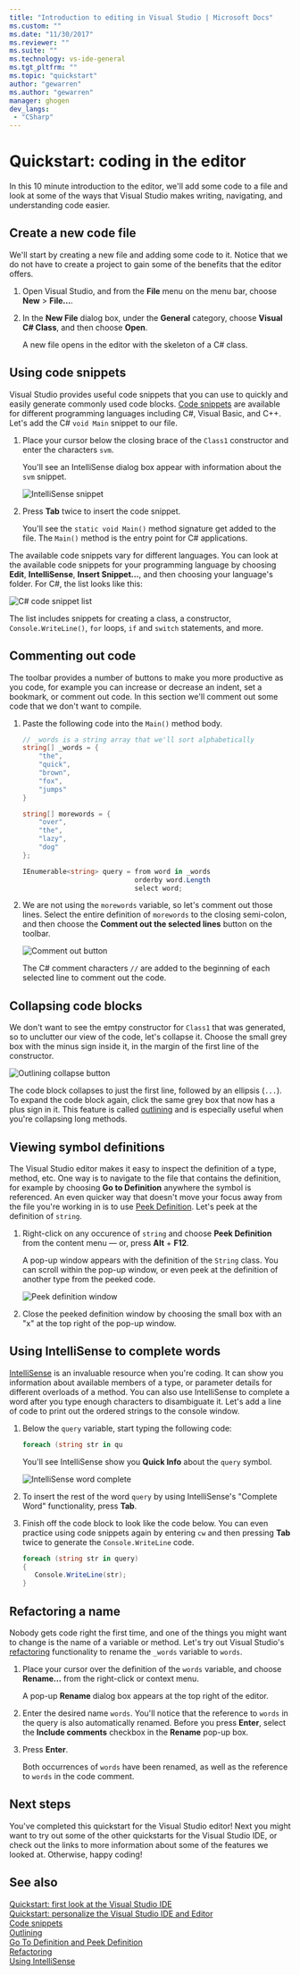 ```yaml
---
title: "Introduction to editing in Visual Studio | Microsoft Docs"
ms.custom: ""
ms.date: "11/30/2017"
ms.reviewer: ""
ms.suite: ""
ms.technology: vs-ide-general
ms.tgt_pltfrm: ""
ms.topic: "quickstart"
author: "gewarren"
ms.author: "gewarren"
manager: ghogen
dev_langs:
 - "CSharp"
---
```

# Quickstart: coding in the editor

In this 10 minute introduction to the editor, we'll add some code to a file and look at some of the ways that Visual Studio makes writing, navigating, and understanding code easier.

## Create a new code file

We'll start by creating a new file and adding some code to it. Notice that we do not have to create a project to gain some of the benefits that the editor offers.

1. Open Visual Studio, and from the **File** menu on the menu bar, choose **New** > **File...**.

1. In the **New File** dialog box, under the **General** category, choose **Visual C# Class**, and then choose **Open**.

   A new file opens in the editor with the skeleton of a C# class.

## Using code snippets

Visual Studio provides useful code snippets that you can use to quickly and easily generate commonly used code blocks. [Code snippets](../ide/code-snippets.md) are available for different programming languages including C#, Visual Basic, and C++. Let's add the C# `void Main` snippet to our file.

1. Place your cursor below the closing brace of the `Class1` constructor and enter the characters `svm`.

   You'll see an IntelliSense dialog box appear with information about the `svm` snippet.

   ![IntelliSense snippet](media/quickstart-intellisense-snippet.png)

1. Press **Tab** twice to insert the code snippet.

   You'll see the `static void Main()` method signature get added to the file. The `Main()` method is the entry point for C# applications.

The available code snippets vary for different languages. You can look at the available code snippets for your programming language by choosing **Edit**, **IntelliSense**, **Insert Snippet...**, and then choosing your language's folder. For C#, the list looks like this:

![C# code snippet list](media/quickstart-code-snippet-list.png)

The list includes snippets for creating a class, a constructor, `Console.WriteLine()`, `for` loops, `if` and `switch` statements, and more.

## Commenting out code

The toolbar provides a number of buttons to make you more productive as you code, for example you can increase or decrease an indent, set a bookmark, or comment out code. In this section we'll comment out some code that we don't want to compile.

1. Paste the following code into the `Main()` method body.

    ```csharp
    // _words is a string array that we'll sort alphabetically
    string[] _words = {
        "the",
        "quick",
        "brown",
        "fox",
        "jumps"
    }

    string[] morewords = {
        "over",
        "the",
        "lazy",
        "dog"
    };

    IEnumerable<string> query = from word in _words
                                orderby word.Length
                                select word;
    ```

1. We are not using the `morewords` variable, so let's comment out those lines. Select the entire definition of `morewords` to the closing semi-colon, and then choose the **Comment out the selected lines** button on the toolbar.

   ![Comment out button](media/quickstart-comment-out.png)

   The C# comment characters `//` are added to the beginning of each selected line to comment out the code.

## Collapsing code blocks

We don't want to see the emtpy constructor for `Class1` that was generated, so to unclutter our view of the code, let's collapse it. Choose the small grey box with the minus sign inside it, in the margin of the first line of the constructor.

![Outlining collapse button](media/quickstart-collapse.png)

The code block collapses to just the first line, followed by an ellipsis (`...`). To expand the code block again, click the same grey box that now has a plus sign in it. This feature is called [outlining](../ide/outlining.md) and is especially useful when you're collapsing long methods.

## Viewing symbol definitions

The Visual Studio editor makes it easy to inspect the definition of a type, method, etc. One way is to navigate to the file that contains the definition, for example by choosing **Go to Definition** anywhere the symbol is referenced. An even quicker way that doesn't move your focus away from the file you're working in is to use [Peek Definition](../ide/go-to-and-peek-definition.md#peek-definition). Let's peek at the definition of `string`.

1. Right-click on any occurence of `string` and choose **Peek Definition** from the content menu &mdash; or, press **Alt** + **F12**.

   A pop-up window appears with the definition of the `String` class. You can scroll within the pop-up window, or even peek at the definition of another type from the peeked code.

   ![Peek definition window](media/quickstart-peek-definition.png)

1. Close the peeked definition window by choosing the small box with an "x" at the top right of the pop-up window.

## Using IntelliSense to complete words

[IntelliSense](../ide/using-intellisense.md) is an invaluable resource when you're coding. It can show you information about available members of a type, or parameter details for different overloads of a method. You can also use IntelliSense to complete a word after you type enough characters to disambiguate it. Let's add a line of code to print out the ordered strings to the console window.

1. Below the `query` variable, start typing the following code:

   ```csharp
   foreach (string str in qu
   ```

   You'll see IntelliSense show you **Quick Info** about the `query` symbol.

   ![IntelliSense word complete](media/quickstart-intellisense-completion-list.png)

1. To insert the rest of the word `query` by using IntelliSense's "Complete Word" functionality, press **Tab**.

1. Finish off the code block to look like the code below. You can even practice using code snippets again by entering `cw` and then pressing **Tab** twice to generate the `Console.WriteLine` code.

   ```csharp
   foreach (string str in query)
   {
      Console.WriteLine(str);
   }
   ```

## Refactoring a name

Nobody gets code right the first time, and one of the things you might want to change is the name of a variable or method. Let's try out Visual Studio's [refactoring](../ide/refactoring-code-generation-quick-actions.md#refactoring) functionality to rename the `_words` variable to `words`.

1. Place your cursor over the definition of the `words` variable, and choose **Rename...** from the right-click or context menu.

   A pop-up **Rename** dialog box appears at the top right of the editor.

1. Enter the desired name `words`. You'll notice that the reference to `words` in the query is also automatically renamed. Before you press **Enter**, select the **Include comments** checkbox in the **Rename** pop-up box.

1. Press **Enter**.

   Both occurrences of `words` have been renamed, as well as the reference to `words` in the code comment.

## Next steps

You've completed this quickstart for the Visual Studio editor! Next you might want to try out some of the other quickstarts for the Visual Studio IDE, or check out the links to more information about some of the features we looked at. Otherwise, happy coding!

## See also

[Quickstart: first look at the Visual Studio IDE](../ide/quickstart-ide-orientation.md)  
[Quickstart: personalize the Visual Studio IDE and Editor](../ide/quickstart-personalize-the-ide.md)  
[Code snippets](../ide/code-snippets.md)  
[Outlining](../ide/outlining.md)  
[Go To Definition and Peek Definition](../ide/go-to-and-peek-definition.md)  
[Refactoring](../ide/refactoring-code-generation-quick-actions.md#refactoring)  
[Using IntelliSense](../ide/using-intellisense.md)  